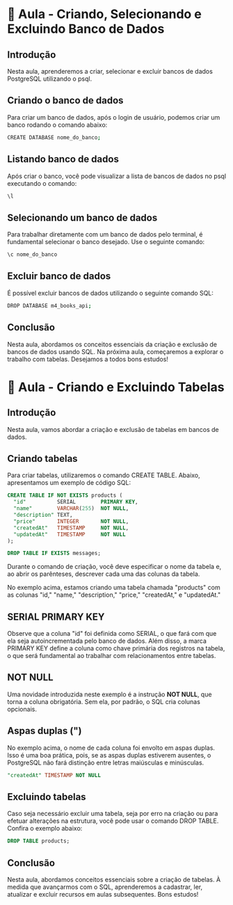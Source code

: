 # 📘 Aula - Criando, Selecionando e Excluindo Banco de Dados

## Introdução

Nesta aula, aprenderemos a criar, selecionar e excluir bancos de dados PostgreSQL utilizando o psql.

## Criando o banco de dados

Para criar um banco de dados, após o login de usuário, podemos criar um banco rodando o comando abaixo:

```sh
CREATE DATABASE nome_do_banco;
```

## Listando banco de dados

Após criar o banco, você pode visualizar a lista de bancos de dados no psql executando o comando:
```sh
\l
```

## Selecionando um banco de dados

Para trabalhar diretamente com um banco de dados pelo terminal, é fundamental selecionar o banco desejado. Use o seguinte comando:
```sh
\c nome_do_banco
```

## Excluir banco de dados

É possível excluir bancos de dados utilizando o seguinte comando SQL:
```sh
DROP DATABASE m4_books_api;
```

## Conclusão

Nesta aula, abordamos os conceitos essenciais da criação e exclusão de bancos de dados usando SQL. Na próxima aula, começaremos a explorar o trabalho com tabelas. Desejamos a todos bons estudos!

# 📘 Aula - Criando e Excluindo Tabelas

## Introdução

Nesta aula, vamos abordar a criação e exclusão de tabelas em bancos de dados.

## Criando tabelas

Para criar tabelas, utilizaremos o comando CREATE TABLE. Abaixo, apresentamos um exemplo de código SQL:
```sql
CREATE TABLE IF NOT EXISTS products (
  "id"          SERIAL        PRIMARY KEY,
  "name"        VARCHAR(255)  NOT NULL,
  "description" TEXT,
  "price"       INTEGER       NOT NULL,
  "createdAt"   TIMESTAMP     NOT NULL,
  "updatedAt"   TIMESTAMP     NOT NULL  
);

DROP TABLE IF EXISTS messages;
```
Durante o comando de criação, você deve especificar o nome da tabela e, ao abrir os parênteses, descrever cada uma das colunas da tabela. 

No exemplo acima, estamos criando uma tabela chamada "products" com as colunas "id," "name," "description," "price," "createdAt," e "updatedAt."

## SERIAL PRIMARY KEY

Observe que a coluna "id" foi definida como SERIAL, o que fará com que ela seja autoincrementada pelo banco de dados. Além disso, a marca PRIMARY KEY define a coluna como chave primária dos registros na tabela, o que será fundamental ao trabalhar com relacionamentos entre tabelas.

## NOT NULL

Uma novidade introduzida neste exemplo é a instrução **NOT NULL**, que torna a coluna obrigatória. Sem ela, por padrão, o SQL cria colunas opcionais.

## Aspas duplas (")

No exemplo acima, o nome de cada coluna foi envolto em aspas duplas. Isso é uma boa prática, pois, se as aspas duplas estiverem ausentes, o PostgreSQL não fará distinção entre letras maiúsculas e minúsculas.
```sql
"createdAt" TIMESTAMP NOT NULL
```
## Excluindo tabelas

Caso seja necessário excluir uma tabela, seja por erro na criação ou para efetuar alterações na estrutura, você pode usar o comando DROP TABLE. Confira o exemplo abaixo:
```sql
DROP TABLE products;
```

## Conclusão

Nesta aula, abordamos conceitos essenciais sobre a criação de tabelas. À medida que avançarmos com o SQL, aprenderemos a cadastrar, ler, atualizar e excluir recursos em aulas subsequentes.  Bons estudos!